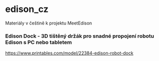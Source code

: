 # edison_cz
Materiály v češtině k projektu MeetEdison

### Edison Dock - 3D tištěný držák pro snadné propojení robotu Edison s PC nebo tabletem
https://www.printables.com/model/22384-edison-robot-dock

